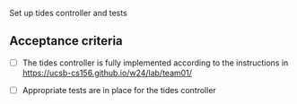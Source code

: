 Set up tides controller and tests

## Acceptance criteria

- [ ] The tides  controller is fully implemented according to the instructions in <https://ucsb-cs156.github.io/w24/lab/team01/>
- [ ] Appropriate tests are in place for the tides  controller

